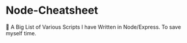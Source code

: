 # Node-Cheatsheet
📓 A Big List of Various Scripts I have Written in Node/Express. To save myself time.
